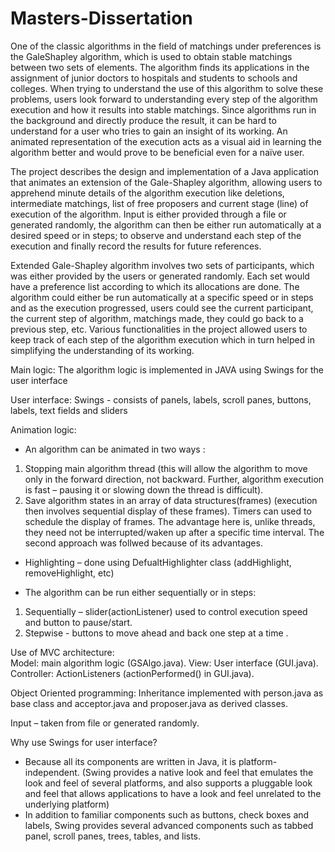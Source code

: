 # Masters-Dissertation
One of the classic algorithms in the field of matchings under preferences is the GaleShapley algorithm, which is used to obtain stable matchings between two sets of elements. 
The algorithm finds its applications in the assignment of junior doctors to hospitals and students to schools and colleges. 
When trying to understand the use of this algorithm to solve these problems, users look forward to understanding every step of the algorithm execution and how it results into stable matchings. 
Since algorithms run in the background and directly produce the result, it can be hard to understand for a user who tries to gain an insight of its working. 
An animated representation of the execution acts as a visual aid in learning the algorithm better and would prove to be beneficial even for a naïve user.  

The project describes the design and implementation of a Java application that animates an extension of the Gale-Shapley algorithm, allowing users to apprehend minute details of the algorithm execution like deletions, intermediate matchings, list of free proposers and current stage (line) of execution of the algorithm. 
Input is either provided through a file or generated randomly, the algorithm can then be either run automatically at a desired speed or in steps; to observe and understand each step of the execution and finally record the results for future references. 

Extended Gale-Shapley algorithm involves two sets of participants, which was either provided by the users or generated randomly. 
Each set would have a preference list according to which its allocations are done. 
The algorithm could either be run automatically at a specific speed or in steps and as the execution progressed, users could see the current participant, the current step of algorithm, matchings made, they could go back to a previous step, etc. 
Various functionalities in the project allowed users to keep track of each step of the algorithm execution which in turn helped in simplifying the understanding of its working.

Main logic:
The algorithm logic is implemented in JAVA using Swings for the user interface

User interface:
Swings - consists of panels, labels, scroll panes, buttons, labels, text fields and sliders

Animation logic:
- An algorithm can be animated in two ways : 
1. Stopping main algorithm thread (this will allow the algorithm to move only in the forward direction, not backward. Further, algorithm execution is fast – pausing it or slowing down the thread is difficult).
2. Save algorithm states in an array of data structures(frames) (execution then involves sequential display of these frames).
Timers can used to schedule the display of frames. The advantage here is, unlike threads, they need not be interrupted/waken up after a specific time interval.
The second approach was follwed because of its advantages.

-	Highlighting – done using DefualtHighlighter class (addHighlight, removeHighlight, etc)

- The algorithm can be run either sequentially or in steps: 
1.	Sequentially – slider(actionListener) used to control execution speed and button to pause/start.
2.	Stepwise -  buttons to move ahead and back one step at a time .

Use of MVC architecture:                                                 
Model: main algorithm logic (GSAlgo.java).
View: User interface (GUI.java).
Controller: ActionListeners (actionPerformed() in GUI.java).

Object Oriented programming:
Inheritance implemented with person.java as base class and acceptor.java and proposer.java as derived classes.

Input – taken from file or generated randomly.

Why use Swings for user interface?
-	Because all its components are written in Java, it is platform-independent. 
(Swing provides a native look and feel that emulates the look and feel of several platforms, and also supports a pluggable look and feel that allows applications to have a look and feel unrelated to the underlying platform)
-	In addition to familiar components such as buttons, check boxes and labels, Swing provides several advanced components such as tabbed panel, scroll panes, trees, tables, and lists.


